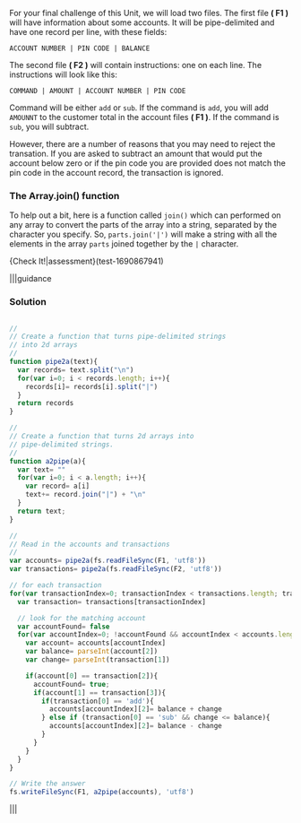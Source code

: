 For your final challenge of this Unit, we will load two files. The first file **( F1 )** will have information about some accounts. It will be pipe-delimited and have one record per line, with these fields:

`ACCOUNT NUMBER | PIN CODE | BALANCE`

The second file **( F2 )** will contain instructions: one on each line. The instructions will look like this:

`COMMAND | AMOUNT | ACCOUNT NUMBER | PIN CODE`

Command will be either `add` or `sub`. If the command is `add`, you will add `AMOUNNT` to the customer total in the account files **( F1 )**. If the command is `sub`, you will subtract. 

However, there are a number of reasons that you may need to reject the transation. If you are asked to subtract an amount that would put the account below zero or if the pin code you are provided does not match the pin code in the account record, the transaction is ignored.


### The Array.join() function
To help out a bit, here is a function called `join()` which can performed on any array to convert the parts of the array into a string, separated by the character you specify. So, `parts.join('|')` will make a string with all the elements in the array `parts` joined together by the `|` character.

{Check It!|assessment}(test-1690867941)

|||guidance
### Solution
```javascript

//
// Create a function that turns pipe-delimited strings 
// into 2d arrays
// 
function pipe2a(text){
  var records= text.split("\n")
  for(var i=0; i < records.length; i++){
    records[i]= records[i].split("|")
  }
  return records
}

//
// Create a function that turns 2d arrays into 
// pipe-delimited strings.
// 
function a2pipe(a){
  var text= ""
  for(var i=0; i < a.length; i++){
    var record= a[i]
    text+= record.join("|") + "\n"
  }
  return text;
}

// 
// Read in the accounts and transactions
// 
var accounts= pipe2a(fs.readFileSync(F1, 'utf8'))
var transactions= pipe2a(fs.readFileSync(F2, 'utf8'))

// for each transaction
for(var transactionIndex=0; transactionIndex < transactions.length; transactionIndex++){
  var transaction= transactions[transactionIndex]

  // look for the matching account
  var accountFound= false
  for(var accountIndex=0; !accountFound && accountIndex < accounts.length; accountIndex++){
    var account= accounts[accountIndex]
    var balance= parseInt(account[2])
    var change= parseInt(transaction[1])

    if(account[0] == transaction[2]){
      accountFound= true;
      if(account[1] == transaction[3]){
        if(transaction[0] == 'add'){
          accounts[accountIndex][2]= balance + change 
        } else if (transaction[0] == 'sub' && change <= balance){
          accounts[accountIndex][2]= balance - change           
        }
      }
    }
  }
}

// Write the answer
fs.writeFileSync(F1, a2pipe(accounts), 'utf8')
```
|||